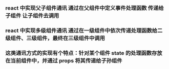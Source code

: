 ### react 中实现父子组件通讯 通过在父组件中定义事件处理函数 传递给子组件 让子组件去调用

### react 中实现多级组件通讯 通过在一级组件中依次传递处理函数给二级组件、三级组件，最终在三级组件中调用

### 这类通讯方式的实现有个特点：针对某个组件 state 的处理函数存放在当前组件中，并通过 props 将其传递给子孙组件

